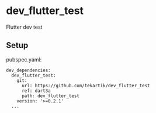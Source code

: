 # dev_flutter_test

Flutter dev test

## Setup


pubspec.yaml:

````
dev_dependencies:
  dev_flutter_test:
    git:
      url: https://github.com/tekartik/dev_flutter_test
      ref: dart3a
      path: dev_flutter_test
    version: '>=0.2.1'
  ...
````